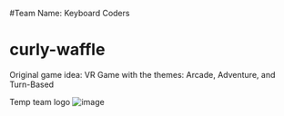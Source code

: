 #Team Name: Keyboard Coders
# curly-waffle

Original game idea: VR Game with the themes: Arcade, Adventure, and Turn-Based

Temp team logo
![image](https://github.com/user-attachments/assets/2de482d5-e28f-4fb5-9fd0-fc69e72535e2)
